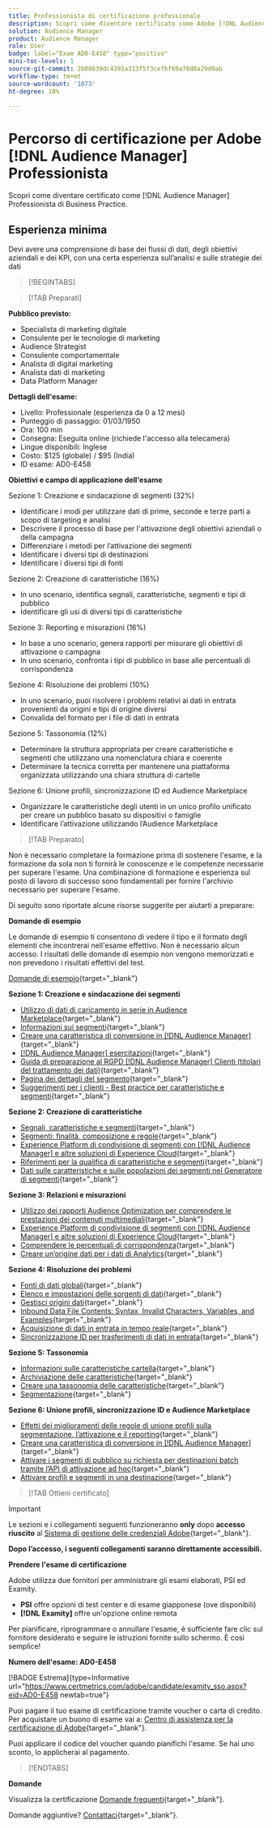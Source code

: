 ```yaml
---
title: Professionista di certificazione professionale
description: Scopri come diventare certificato come Adobe [!DNL Audience Manager] Professionista di Business Practice.
solution: Audience Manager
product: Audience Manager
role: User
badge: label="Exam AD0-E458" type="positivo"
mini-toc-levels: 1
source-git-commit: 2b08639dc4392a313f5f3cefbf69a78d8a29d0ab
workflow-type: tm+mt
source-wordcount: '1073'
ht-degree: 10%

---
```


# Percorso di certificazione per Adobe [!DNL Audience Manager] Professionista

Scopri come diventare certificato come [!DNL Audience Manager] Professionista di Business Practice.

## Esperienza minima

Devi avere una comprensione di base dei flussi di dati, degli obiettivi aziendali e dei KPI, con una certa esperienza sull’analisi e sulle strategie dei dati

>[!BEGINTABS]

>[!TAB Preparati]

**Pubblico previsto:**

* Specialista di marketing digitale
* Consulente per le tecnologie di marketing
* Audience Strategist
* Consulente comportamentale
* Analista di digital marketing
* Analista dati di marketing
* Data Platform Manager

**Dettagli dell&#39;esame:**

* Livello: Professionale (esperienza da 0 a 12 mesi)
* Punteggio di passaggio: 01/03/1950
* Ora: 100 min
* Consegna: Eseguita online (richiede l&#39;accesso alla telecamera)
* Lingue disponibili: Inglese
* Costo: $125 (globale) / $95 (India)
* ID esame: AD0-E458

**Obiettivi e campo di applicazione dell&#39;esame**

Sezione 1: Creazione e sindacazione di segmenti (32%)

* Identificare i modi per utilizzare dati di prime, seconde e terze parti a scopo di targeting e analisi
* Descrivere il processo di base per l&#39;attivazione degli obiettivi aziendali o della campagna
* Differenziare i metodi per l’attivazione dei segmenti
* Identificare i diversi tipi di destinazioni
* Identificare i diversi tipi di fonti

Sezione 2: Creazione di caratteristiche (16%)

* In uno scenario, identifica segnali, caratteristiche, segmenti e tipi di pubblico
* Identificare gli usi di diversi tipi di caratteristiche

Sezione 3: Reporting e misurazioni (16%)

* In base a uno scenario, genera rapporti per misurare gli obiettivi di attivazione o campagna
* In uno scenario, confronta i tipi di pubblico in base alle percentuali di corrispondenza

Sezione 4: Risoluzione dei problemi (10%)

* In uno scenario, puoi risolvere i problemi relativi ai dati in entrata provenienti da origini e tipi di origine diversi
* Convalida del formato per i file di dati in entrata

Sezione 5: Tassonomia (12%)

* Determinare la struttura appropriata per creare caratteristiche e segmenti che utilizzano una nomenclatura chiara e coerente
* Determinare la tecnica corretta per mantenere una piattaforma organizzata utilizzando una chiara struttura di cartelle

Sezione 6: Unione profili, sincronizzazione ID ed Audience Marketplace

* Organizzare le caratteristiche degli utenti in un unico profilo unificato per creare un pubblico basato su dispositivi o famiglie
* Identificare l’attivazione utilizzando l’Audience Marketplace

>[!TAB Preparato]

Non è necessario completare la formazione prima di sostenere l&#39;esame, e la formazione da sola non ti fornirà le conoscenze e le competenze necessarie per superare l&#39;esame. Una combinazione di formazione e esperienza sul posto di lavoro di successo sono fondamentali per fornire l&#39;archivio necessario per superare l&#39;esame.

Di seguito sono riportate alcune risorse suggerite per aiutarti a preparare:

**Domande di esempio**

Le domande di esempio ti consentono di vedere il tipo e il formato degli elementi che incontrerai nell&#39;esame effettivo. Non è necessario alcun accesso. I risultati delle domande di esempio non vengono memorizzati e non prevedono i risultati effettivi del test.

[Domande di esempio](https://scorpion.caveon.com/launchpad/ad0-e458-adobe-audience-manager-business-practitioner-professional-copy-dvaivw){target="_blank"}

**Sezione 1: Creazione e sindacazione dei segmenti**

* [Utilizzo di dati di caricamento in serie in Audience Marketplace](https://experienceleague.adobe.com/docs/audience-manager-learn/tutorials/audience-marketplace/buying-data/bulk-uploading-data-usage-into-the-audience-marketplace.html?lang=en){target="_blank"}
* [Informazioni sui segmenti](https://experienceleague.adobe.com/docs/analytics/components/segmentation/seg-overview.html?lang=it){target="_blank"}
* [Creare una caratteristica di conversione in [!DNL Audience Manager]](https://experienceleague.adobe.com/docs/audience-manager-learn/tutorials/build-and-manage-audiences/traits-and-segments/creating-conversion-traits.html?lang=en){target="_blank"}
* [[!DNL Audience Manager] esercitazioni](https://experienceleague.adobe.com/docs/audience-manager-learn/tutorials/overview.html?lang=tr){target="_blank"}
* [Guida di preparazione al RGPD [!DNL Audience Manager] Clienti (titolari del trattamento dei dati)](https://experienceleague.adobe.com/docs/audience-manager/user-guide/overview/data-privacy/data-privacy-reference/aam-gdpr-readiness.html?lang=en){target="_blank"}
* [Pagina dei dettagli del segmento](https://experienceleague.adobe.com/docs/audience-manager/user-guide/features/segments/segment-summary-view.html?lang=en){target="_blank"}
* [Suggerimenti per i clienti - Best practice per caratteristiche e segmenti](https://experienceleague.adobe.com/docs/audience-manager-learn/tutorials/build-and-manage-audiences/traits-and-segments/customer-tips-traits-and-segments-best-practices.html%3Flang%3Dja){target="_blank"}

**Sezione 2: Creazione di caratteristiche**

* [Segnali, caratteristiche e segmenti](https://experienceleague.adobe.com/docs/audience-manager/user-guide/reference/signal-trait-segment.html?lang=en){target="_blank"}
* [Segmenti: finalità, composizione e regole](https://experienceleague.adobe.com/docs/audience-manager/user-guide/features/segments/segments-purpose.html?lang=en){target="_blank"}
* [Experience Platform di condivisione di segmenti con [!DNL Audience Manager] e altre soluzioni di Experience Cloud](https://experienceleague.adobe.com/docs/audience-manager/user-guide/implementation-integration-guides/integration-experience-platform/aam-aep-audience-sharing.){target="_blank"}
* [Riferimenti per la qualifica di caratteristiche e segmenti](https://experienceleague.adobe.com/docs/audience-manager/user-guide/features/traits/trait-and-segment-qualification-reference.html?lang=en){target="_blank"}
* [Dati sulle caratteristiche e sulle popolazioni dei segmenti nel Generatore di segmenti](https://experienceleague.adobe.com/docs/audience-manager/user-guide/features/segments/segment-builder-data.html?lang=en){target="_blank"}

**Sezione 3: Relazioni e misurazioni**

* [Utilizzo dei rapporti Audience Optimization per comprendere le prestazioni dei contenuti multimediali](https://experienceleague.adobe.com/docs/audience-manager-learn/tutorials/reports/using-audience-optimization-reports-to-understand-media-performance.html?lang=en){target="_blank"}
* [Experience Platform di condivisione di segmenti con [!DNL Audience Manager] e altre soluzioni di Experience Cloud](https://experienceleague.adobe.com/docs/audience-manager/user-guide/implementation-integration-guides/integration-experience-platform/aam-aep-audience-sharing.html?lang=en){target="_blank"}
* [Comprendere le percentuali di corrispondenza](https://experienceleague.adobe.com/docs/audience-manager-learn/tutorials/data-activation/destinations-basics/understanding-match-rates.html?lang=en){target="_blank"}
* [Creare un’origine dati per i dati di Analytics](https://experienceleague.adobe.com/docs/audience-manager-learn/tutorials/setup-and-admin/data-sources/create-a-data-source-for-analytics-data.html?lang=ru){target="_blank"}

**Sezione 4: Risoluzione dei problemi**

* [Fonti di dati globali](https://experienceleague.adobe.com/docs/audience-manager/user-guide/features/data-sources/global-data-sources.html?lang=en#:~:text=Global%20data%20sources%20are%20accessible,by%20manufacturers%20for%20advertising%20purposes.){target="_blank"}
* [Elenco e impostazioni delle sorgenti di dati](https://experienceleague.adobe.com/docs/audience-manager/user-guide/features/data-sources/datasources-list-and-settings.html?lang=en){target="_blank"}
* [Gestisci origini dati](https://experienceleague.adobe.com/docs/audience-manager/user-guide/features/data-sources/manage-datasources.html?lang=en){target="_blank"}
* [Inbound Data File Contents: Syntax, Invalid Characters, Variables, and Examples](https://experienceleague.adobe.com/docs/audience-manager/user-guide/implementation-integration-guides/sending-audience-data/batch-data-transfer-process/inbound-file-contents.html?lang=en){target="_blank"}
* [Acquisizione di dati in entrata in tempo reale](https://experienceleague.adobe.com/docs/audience-manager/user-guide/implementation-integration-guides/sending-audience-data/real-time-inbound-data-integration/real-time-data-transfer.html?lang=en){target="_blank"}
* [Sincronizzazione ID per trasferimenti di dati in entrata](https://experienceleague.adobe.com/docs/audience-manager/user-guide/implementation-integration-guides/sending-audience-data/batch-data-transfer-process/id-sync-http.html?lang=it){target="_blank"}

**Sezione 5: Tassonomia**

* [Informazioni sulle caratteristiche cartella](https://experienceleague.adobe.com/docs/audience-manager/user-guide/features/traits/about-folder-traits.html?lang=en){target="_blank"}
* [Archiviazione delle caratteristiche](https://experienceleague.adobe.com/docs/audience-manager/user-guide/features/traits/trait-storage.html?lang=en){target="_blank"}
* [Creare una tassonomia delle caratteristiche](https://experienceleague.adobe.com/docs/audience-manager-learn/tutorials/build-and-manage-audiences/traits-and-segments/creating-a-trait-taxonomy.html?lang=en){target="_blank"}
* [Segmentazione](https://experienceleague.adobe.com/docs/experience-manager-cloud-service/content/sites/authoring/personalization/segmentation.html?lang=en){target="_blank"}

**Sezione 6: Unione profili, sincronizzazione ID e Audience Marketplace**

* [Effetti dei miglioramenti delle regole di unione profili sulla segmentazione, l’attivazione e il reporting](https://experienceleague.adobe.com/docs/audience-manager-learn/tutorials/build-and-manage-audiences/profile-merge/how-profile-merge-rule-enhancements-impact-segmentation-activation-and-reporting.html?lang=en){target="_blank"}
* [Creare una caratteristica di conversione in [!DNL Audience Manager]](https://experienceleague.adobe.com/docs/audience-manager-learn/tutorials/build-and-manage-audiences/traits-and-segments/creating-conversion-traits.html?lang=en){target="_blank"}
* [Attivare i segmenti di pubblico su richiesta per destinazioni batch tramite l’API di attivazione ad hoc](https://experienceleague.adobe.com/docs/experience-platform/destinations/api/ad-hoc-activation-api.html?lang=en){target="_blank"}
* [Attivare profili e segmenti in una destinazione](https://experienceleague.adobe.com/docs/platform-learn/tutorials/destinations/activate-profiles-and-segments-to-a-destination.html?lang=it){target="_blank"}

>[!TAB Ottieni certificato]

>[!IMPORTANT]
>
>Le sezioni e i collegamenti seguenti funzioneranno **only** dopo **accesso riuscito** al [Sistema di gestione delle credenziali Adobe](http://www.certmetrics.com/adobe){target="_blank"}.


**Dopo l’accesso, i seguenti collegamenti saranno direttamente accessibili.**

**Prendere l&#39;esame di certificazione**

Adobe utilizza due fornitori per amministrare gli esami elaborati, PSI ed Examity.

* **PSI** offre opzioni di test center e di esame giapponese (ove disponibili)
* **[!DNL Examity]** offre un&#39;opzione online remota

Per pianificare, riprogrammare o annullare l&#39;esame, è sufficiente fare clic sul fornitore desiderato e seguire le istruzioni fornite sullo schermo. È così semplice!

**Numero dell&#39;esame: AD0-E458**

[!BADGE Estrema]{type=Informative url="https://www.certmetrics.com/adobe/candidate/examity_sso.aspx?eid=AD0-E458 newtab=true"}

Puoi pagare il tuo esame di certificazione tramite voucher o carta di credito. Per acquistare un buono di esame vai a: [Centro di assistenza per la certificazione di Adobe](https://market.xvoucher.com/adobe/global){target="_blank"}.

Puoi applicare il codice del voucher quando pianifichi l&#39;esame. Se hai uno sconto, lo applicherai al pagamento.

>[!ENDTABS]

**Domande**

Visualizza la certificazione [Domande frequenti](https://experienceleague.adobe.com/docs/certification/certification/faq.html?lang=en){target="_blank"}.

Domande aggiuntive? [Contattaci](mailto:certif@adobe.com){target="_blank"}.
